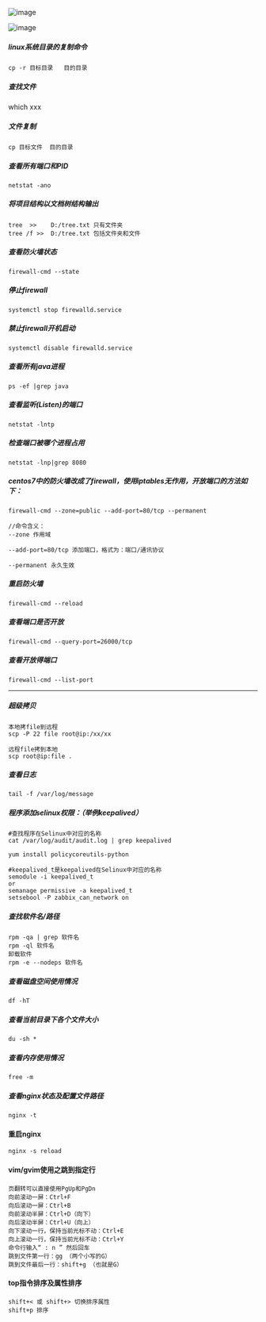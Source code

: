 ![image](https://note.youdao.com/yws/public/resource/c5be5802daf0385d18fbdfde57d959e9/xmlnote/51EB7F3F94C546BBB90CA34024D02D65/719)

![image](https://note.youdao.com/yws/public/resource/c5be5802daf0385d18fbdfde57d959e9/xmlnote/E344C65DBA324E62BA5E7BCC4CF8B2AF/727)

##### linux系统目录的复制命令

```
cp -r 目标目录   目的目录
```

##### 查找文件
which xxx

##### 文件复制

```
cp 目标文件  目的目录
```

##### 查看所有端口和PID
```
netstat -ano
```

##### 将项目结构以文档树结构输出

```
tree  >>	D:/tree.txt 只有文件夹
tree /f >>	D:/tree.txt 包括文件夹和文件
```

##### 查看防火墙状态

```
firewall-cmd --state

```

##### 停止firewall

```
systemctl stop firewalld.service

```

##### 禁止firewall开机启动

```
systemctl disable firewalld.service 

```

##### 查看所有java进程
```
ps -ef |grep java
```


##### 查看监听(Listen)的端口


```
netstat -lntp
```


##### 检查端口被哪个进程占用


```
netstat -lnp|grep 8080
```

##### centos7中的防火墙改成了firewall，使用iptables无作用，开放端口的方法如下：

```
firewall-cmd --zone=public --add-port=80/tcp --permanent

//命令含义：
--zone 作用域
 
--add-port=80/tcp 添加端口，格式为：端口/通讯协议
 
--permanent 永久生效
```

##### 重启防火墙
```
firewall-cmd --reload
```

##### 查看端口是否开放

```
firewall-cmd --query-port=26000/tcp
```

##### 查看开放得端口

```
firewall-cmd --list-port
```

---
##### 超级拷贝

```
本地拷file到远程
scp -P 22 file root@ip:/xx/xx

远程file拷到本地
scp root@ip:file .
```



##### 查看日志

```
tail -f /var/log/message
```

##### 程序添加selinux权限：（举例keepalived）

```
#查找程序在Selinux中对应的名称
cat /var/log/audit/audit.log | grep keepalived       

yum install policycoreutils-python

#keepalived_t是keepalived在Selinux中对应的名称
semodule -i keepalived_t            
or
semanage permissive -a keepalived_t
setsebool -P zabbix_can_network on
```

##### 查找软件名/路径
```
rpm -qa | grep 软件名 
rpm -ql 软件名 
卸载软件
rpm -e --nodeps 软件名 
```

##### 查看磁盘空间使用情况
```
df -hT 
```

##### 查看当前目录下各个文件大小
```
du -sh * 
```

##### 查看内存使用情况
```
free -m 
```

##### 查看nginx状态及配置文件路径
```
nginx -t
```

#### 重启nginx

```
nginx -s reload
```

#### vim/gvim使用之跳到指定行

```
页翻转可以直接使用PgUp和PgDn
向前滚动一屏：Ctrl+F
向后滚动一屏：Ctrl+B
向前滚动半屏：Ctrl+D（向下）
向后滚动半屏：Ctrl+U（向上）
向下滚动一行，保持当前光标不动：Ctrl+E
向上滚动一行，保持当前光标不动：Ctrl+Y
命令行输入“ : n ” 然后回车
跳到文件第一行：gg （两个小写的G）
跳到文件最后一行：shift+g （也就是G）
```
#### top指令排序及属性排序

```
shift+< 或 shift+> 切换排序属性
shift+p 排序
```





